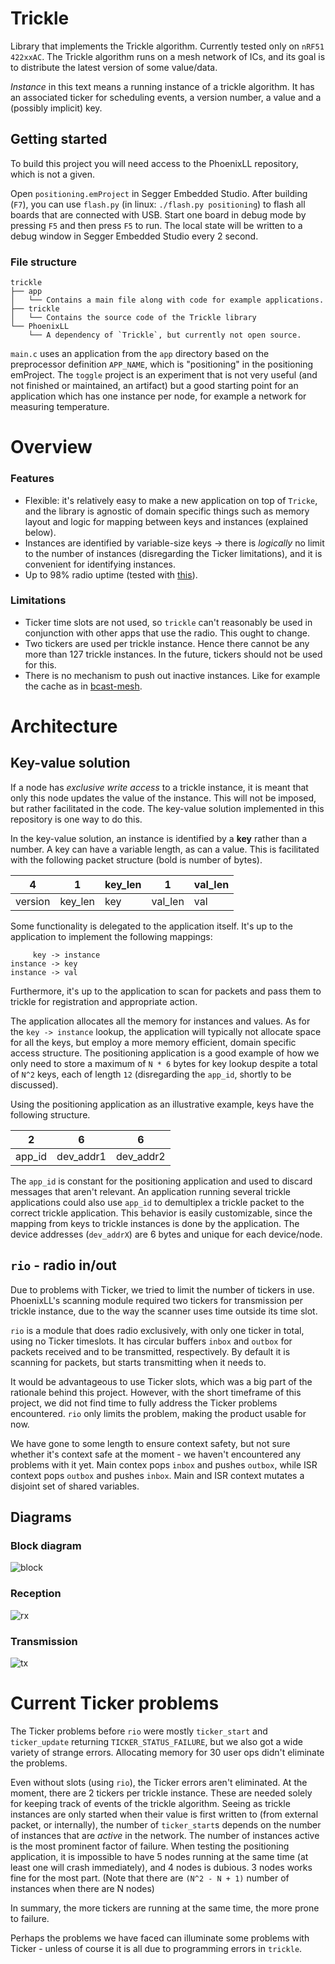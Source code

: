 # Trickle
Library that implements the Trickle algorithm. Currently tested only on `nRF51 422xxAC`. The Trickle algorithm runs on a mesh network of ICs, and its goal is to distribute the latest version of some value/data.

_Instance_ in this text means a running instance of a trickle algorithm. It has an associated ticker for scheduling events, a version number, a value and a (possibly implicit) key.

## Getting started
To build this project you will need access to the PhoenixLL repository, which is not a given.

Open `positioning.emProject` in Segger Embedded Studio. After building (`F7`), you can use `flash.py` (in linux: `./flash.py positioning`) to flash all boards that are connected with USB. Start one board in debug mode by pressing `F5` and then press `F5` to run. The local state will be written to a debug window in Segger Embedded Studio every 2 second.

### File structure

```
trickle
├── app
│   └── Contains a main file along with code for example applications.
├── trickle
│   └── Contains the source code of the Trickle library
└── PhoenixLL
    └── A dependency of `Trickle`, but currently not open source.
```

`main.c` uses an application from the `app` directory based on the preprocessor definition `APP_NAME`, which is "positioning" in the positioning emProject. The `toggle` project is an experiment that is not very useful (and not finished or maintained, an artifact) but a good starting point for an application which has one instance per node, for example a network for measuring temperature.

# Overview
### Features
* Flexible: it's relatively easy to make a new application on top of `Tricke`, and the library is agnostic of domain specific things such as memory layout and logic for mapping between keys and instances (explained below).
* Instances are identified by variable-size keys -> there is _logically_ no limit to the number of instances (disregarding the Ticker limitations), and it is convenient for identifying instances.
* Up to 98% radio uptime (tested with [this](https://github.com/JarlV/Mesh-Testing)).
### Limitations
* Ticker time slots are not used, so `trickle` can't reasonably be used in conjunction with other apps that use the radio. This ought to change.
* Two tickers are used per trickle instance. Hence there cannot be any more than 127 trickle instances. In the future, tickers should not be used for this.
* There is no mechanism to push out inactive instances. Like for example the cache as in [bcast-mesh](https://github.com/NordicSemiconductor/nRF51-ble-bcast-mesh).

# Architecture
## Key-value solution
If a node has _exclusive write access_ to a trickle instance, it is meant that only this node updates the value of the instance. This will not be imposed, but rather facilitated in the code. The key-value solution implemented in this repository is one way to do this.

In the key-value solution, an instance is identified by a **key** rather than a number. A key can have a variable length, as can a value. This is facilitated with the following packet structure (bold is number of bytes).

 4       | 1        | key\_len | 1        | val\_len 
 --------|----------|----------|----------| ---
 version | key\_len | key      | val\_len | val     

Some functionality is delegated to the application itself. It's up to the application to implement the following mappings:

```
     key -> instance
instance -> key
instance -> val
```

Furthermore, it's up to the application to scan for packets and pass them to trickle for registration and appropriate action.

The application allocates all the memory for instances and values. As for the `key -> instance` lookup, the application will typically not allocate space for all the keys, but employ a more memory efficient, domain specific access structure. The positioning application is a good example of how we only need to store a maximum of `N * 6` bytes for key lookup despite a total of `N^2` keys, each of length `12` (disregarding the `app_id`, shortly to be discussed).

Using the positioning application as an illustrative example, keys have the following structure.

 2      | 6         | 6         
--------|-----------|-----------
 app\_id | dev\_addr1 | dev\_addr2 

The `app_id` is constant for the positioning application and used to discard messages that aren't relevant. An application running several trickle applications could also use `app_id` to demultiplex a trickle packet to the correct trickle application. This behavior is easily customizable, since the mapping from keys to trickle instances is done by the application. The device addresses (`dev_addrX`) are 6 bytes and unique for each device/node.

## `rio` - radio in/out
Due to problems with Ticker, we tried to limit the number of tickers in use. PhoenixLL's scanning module required two tickers for transmission per trickle instance, due to the way the scanner uses time outside its time slot.

`rio` is a module that does radio exclusively, with only one ticker in total, using no Ticker timeslots. It has circular buffers `inbox` and `outbox` for packets received and to be transmitted, respectively. By default it is scanning for packets, but starts transmitting when it needs to.

It would be advantageous to use Ticker slots, which was a big part of the rationale behind this project. However, with the short timeframe of this project, we did not find time to fully address the Ticker problems encountered. `rio` only limits the problem, making the product usable for now.

We have gone to some length to ensure context safety, but not sure whether it's context safe at the moment - we haven't encountered any problems with it yet. Main contex pops `inbox` and pushes `outbox`, while ISR context pops `outbox` and pushes `inbox`. Main and ISR context mutates a disjoint set of shared variables.

## Diagrams
### Block diagram
![block](http://i.imgur.com/dehe5LO.png)

### Reception
![rx](http://i.imgur.com/2P9RIu6.png)

### Transmission
![tx](http://i.imgur.com/sDrhnJF.png)

# Current Ticker problems
The Ticker problems before `rio` were mostly `ticker_start` and `ticker_update` returning `TICKER_STATUS_FAILURE`, but we also got a wide variety of strange errors. Allocating memory for 30 user ops didn't eliminate the problems.

Even without slots (using `rio`), the Ticker errors aren't eliminated. At the moment, there are 2 tickers per trickle instance. These are needed solely for keeping track of events of the trickle algorithm. Seeing as trickle instances are only started when their value is first written to (from external packet, or internally), the number of `ticker_start`s depends on the number of instances that are _active_ in the network. The number of instances active is the most prominent factor of failure. When testing the positioning application, it is impossible to have 5 nodes running at the same time (at least one will crash immediately), and 4 nodes is dubious. 3 nodes works fine for the most part. (Note that there are `(N^2 - N + 1)` number of instances when there are N nodes)

In summary, the more tickers are running at the same time, the more prone to failure.

Perhaps the problems we have faced can illuminate some problems with Ticker - unless of course it is all due to programming errors in `trickle`.
